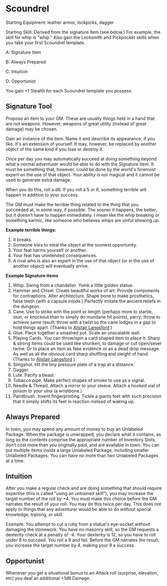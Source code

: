 

# Scoundrel

Starting Equipment: leather armor, lockpicks, dagger

Starting Skill: Derived from the signature item (see below.) For example, the skill for whip is "whip." Also gain the Locksmith and Pickpocket skills when you take your first Scoundrel template.

A: Signature Item

B: Always Prepared

C: Intuition

D: Opportunist

You gain +1 Stealth for each Scoundrel template you possess.

## **Signature Tool**

Propose an item to your GM. These are usually things held in a hand that are not weapons. However, weapons of great utility (instead of great damage) may be chosen.

Gain an instance of the item. Name it and describe its appearance, if you like. It's an extension of yourself. It may, however, be replaced by another object of the same kind if you lose or destroy it.

Once per day you may automatically succeed at doing something beyond what a normal adventurer would be able to do with the Signature Item. It must be something that, however, could be done by the world's foremost expert on the use of that object. Your ability is not magical and it cannot be used to generate extra damage.

When you do this, roll a d6. If you roll a 5 or 6, something terrible will happen in addition to your success.

The GM must make the terrible thing related to the thing that you succeeded at, in some way, if possible. The sooner it happens, the better, but it doesn't have to happen immediately. I mean like the whip breaking or something karmic, like someone who believes whips are sinful showing up. 

**Example terrible things:**

1. It breaks.
2. Someone tries to steal the object at the soonest opportunity.
3. Your feat harms yourself or another.
4. Your feat has unintended consequences.
5. A rival who is also an expert in the use of that object (or in the use of another object) will eventually arrive.

**Example Signature items**

1. Whip. Swing from a chandelier. Yoink a little golden statue.
2. Hammer and Chisel. Create beautiful works of art. Provide components for contraptions. Alter architecture. Shape bone to make prosthetics, false teeth (with a capsule inside.) Perfectly imitate the ancient reliefs in the dungeon.
3. Cane. Use to strike with the point or length (perhaps more to startle, stun, or knockout than to simply do mundane hit points), parry; throw to achieve same result; throw with a twist so the cane lodges in a gap to hold things apart. (Thanks to [Alistair Langsford](https://notifications.google.com/u/0/117865116271093018397) )
4. Glue. Piece together a smashed pot. Scale an unscalable wall.
5. Playing Cards. You can throw/spin a card shaped item to place it. Sharp & strong items could be used like shuriken, to damage or cut open/sever twine. Or to place an item as fake evidence or as a dead drop message. As well as all the obvious card sharp shuffling and sleight of hand.  (Thanks to [Alistair Langsford](https://notifications.google.com/u/0/117865116271093018397) )
6. Slingshot. Hit the tiny pressure plate of a trap at a distance. 
7. Dagger. 
8. Lute. Pacify a beast.
9. Tobacco pipe. Make perfect shapes of smoke to use as a signal. 
10. Needle & Thread. Attach a mirror to your sleeve. Attach a hooked vial of poison to your ulna (a wristbone.)
11. Paintbrush. Invent fingerprinting. Tickle a giants feet with such precision that it simply shifts its feet in reaction instead of waking up.

## **Always Prepared**

In town, you may spend any amount of money to buy an Unlabeled Package. When the package is unwrapped, you declare what it contains, as long as the contents comprise the appropriate number of Inventory Slots, don’t cost more than you originally paid, and are available in town. You can put multiple items inside a large Unlabeled Package, including smaller Unlabeled Packages. You can have no more than two Unlabeled Packages at a time.

## **Intuition**

After you make a regular check and are doing something that should require expertise (this is called "using an untrained skill"), you may  increase the target number of the roll by +4. You must make this choice before the GM narrates the result of your roll. You may do this twice per day. This does not apply to things that any adventurer would be able to do without special knowledge, training, or skill.

Example: You attempt to cut a ruby from a statue's eye-socket without damaging the stonework. You have no masonry skill, so the GM requests a dexterity check at a penalty of -4. Your dexterity is 12, so you have to roll under 8 to succeed. You roll a 9 and fail. Before the GM narrates the result, you increase the target number by 4, making your 9 a success.

## **Opportunist**

Whenever you get a situational bonus to an Attack roll (surprise, elevation, etc) you deal an additional +1d6 Damage.